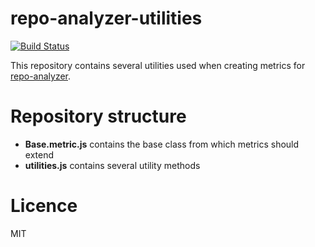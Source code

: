 # repo-analyzer-utilities

[![Build Status](https://travis-ci.com/feedzai/repo-analyzer-utilities.svg?branch=master)](https://travis-ci.com/feedzai/repo-analyzer-utilities)

This repository contains several utilities used when creating metrics for [repo-analyzer](https://github.com/feedzai/repo-analyzer).

# Repository structure
- **Base.metric.js** contains the base class from which metrics should extend
- **utilities.js** contains several utility methods

# Licence

MIT
